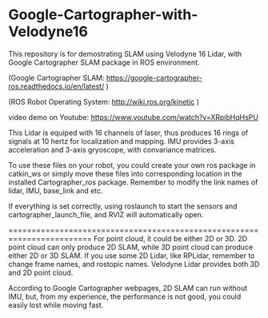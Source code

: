 # Google-Cartographer-with-Velodyne16

This repository is for demostrating SLAM using Velodyne 16 Lidar, with Google Cartographer SLAM package in ROS environment. 
 
 (Google Cartographer SLAM:  https://google-cartographer-ros.readthedocs.io/en/latest/ )
 
 (ROS Robot Operating System: http://wiki.ros.org/kinetic  )

video demo on Youtube: https://www.youtube.com/watch?v=XRpibHqHsPU

This Lidar is equiped with 16 channels of laser, thus produces 16 rings of signals at 10 hertz for localization and mapping. 
IMU provides 3-axis acceleration and 3-axis gryoscope, with convariance matrices. 

To use these files on your robot, you could create your own ros package in catkin_ws or simply move these files into corresponding location in the installed Cartographer_ros package. 
Remember to modify the link names of lidar, IMU, base_link and etc. 

If everything is set correctly, using roslaunch to start the sensors and cartographer_launch_file, and RVIZ will automatically open. 


========================================================================
For point cloud, it could be either 2D or 3D.
2D point cloud can only produce 2D SLAM, while 3D point cloud can produce either 2D or 3D SLAM.
If you use some 2D Lidar, like RPLidar, remember to change frame names, and rostopic names.
Velodyne Lidar provides both 3D and 2D point cloud.

According to Google Cartographer webpages, 2D SLAM can run without IMU, but, from my experience, the performance is not good, you could easily lost while moving fast. 

